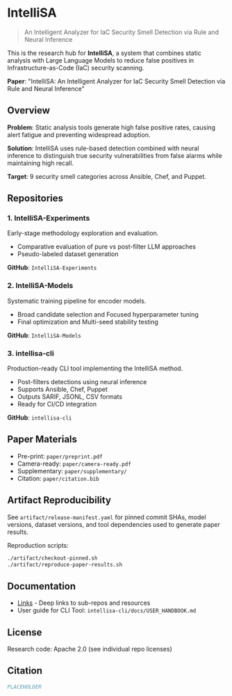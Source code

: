 # IntelliSA

> An Intelligent Analyzer for IaC Security Smell Detection via Rule and Neural Inference

This is the research hub for **IntelliSA**, a system that combines static analysis with Large Language Models to reduce false positives in Infrastructure-as-Code (IaC) security scanning.

**Paper**: "IntelliSA: An Intelligent Analyzer for IaC Security Smell Detection via Rule and Neural Inference"

## Overview

**Problem**: Static analysis tools generate high false positive rates, causing alert fatigue and preventing widespread adoption.

**Solution**: IntelliSA uses rule-based detection combined with neural inference to distinguish true security vulnerabilities from false alarms while maintaining high recall.

**Target**: 9 security smell categories across Ansible, Chef, and Puppet.

## Repositories

### 1. IntelliSA-Experiments

Early-stage methodology exploration and evaluation.

- Comparative evaluation of pure vs post-filter LLM approaches
- Pseudo-labeled dataset generation

**GitHub**: `IntelliSA-Experiments`

### 2. IntelliSA-Models

Systematic training pipeline for encoder models.

- Broad candidate selection and Focused hyperparameter tuning
- Final optimization and Multi-seed stability testing

**GitHub**: `IntelliSA-Models`

### 3. intellisa-cli

Production-ready CLI tool implementing the IntelliSA method.

- Post-filters detections using neural inference
- Supports Ansible, Chef, Puppet
- Outputs SARIF, JSONL, CSV formats
- Ready for CI/CD integration

**GitHub**: `intellisa-cli`

## Paper Materials

- Pre-print: `paper/preprint.pdf`
- Camera-ready: `paper/camera-ready.pdf`
- Supplementary: `paper/supplementary/`
- Citation: `paper/citation.bib`

## Artifact Reproducibility

See `artifact/release-manifest.yaml` for pinned commit SHAs, model versions, dataset versions, and tool dependencies used to generate paper results.

Reproduction scripts:

```bash
./artifact/checkout-pinned.sh
./artifact/reproduce-paper-results.sh
```

## Documentation

- [Links](links.md) - Deep links to sub-repos and resources
- User guide for CLI Tool: `intellisa-cli/docs/USER_HANDBOOK.md`

## License

Research code: Apache 2.0 (see individual repo licenses)

## Citation

```bibtex
PLACEHOLDER
```
